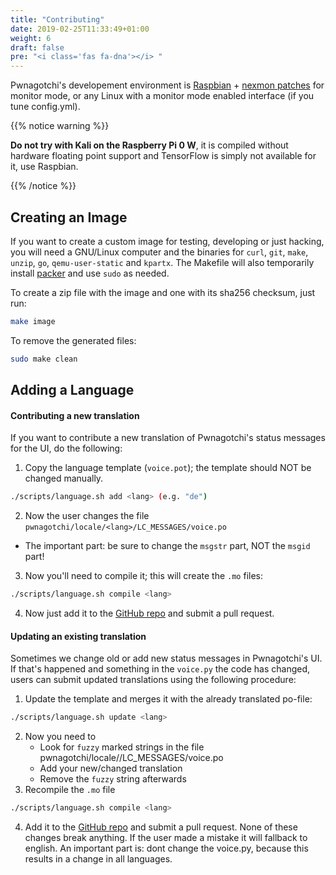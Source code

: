 ```yaml
---
title: "Contributing"
date: 2019-02-25T11:33:49+01:00
weight: 6
draft: false
pre: "<i class='fas fa-dna'></i> "
---
```


Pwnagotchi's developement environment is [Raspbian](https://www.raspberrypi.org/downloads/raspbian/) + [nexmon patches](https://re4son-kernel.com/re4son-pi-kernel/) for monitor mode, or any Linux with a monitor mode enabled interface (if you tune config.yml).

{{% notice warning %}}
<p>
<strong>Do not try with Kali on the Raspberry Pi 0 W</strong>, it is compiled without hardware floating point support and TensorFlow is simply not available for it, use Raspbian.
</p>
{{% /notice %}}

## Creating an Image

If you want to create a custom image for testing, developing or just hacking, you will need a GNU/Linux computer and the binaries for 
`curl`, `git`, `make`, `unzip`, `go`, `qemu-user-static` and `kpartx`. The Makefile will also temporarily install [packer](https://www.packer.io/) and use `sudo` as needed.

To create a zip file with the image and one with its sha256 checksum, just run:

```sh
make image
```

To remove the generated files:

```sh
sudo make clean
```

## Adding a Language

#### Contributing a new translation
If you want to contribute a new translation of Pwnagotchi's status messages for the UI, do the following:

1. Copy the language template (`voice.pot`); the template should NOT be changed manually.
```bash
./scripts/language.sh add <lang> (e.g. "de")
```

2. Now the user changes the file `pwnagotchi/locale/<lang>/LC_MESSAGES/voice.po`

 - The important part: be sure to change the `msgstr` part, NOT the `msgid` part!

3. Now you'll need to compile it; this will create the `.mo` files:

```bash
./scripts/language.sh compile <lang>
```

4. Now just add it to the [GitHub repo](https://github.com/evilsocket/pwnagotchi) and submit a pull request.


#### Updating an existing translation
Sometimes we change old or add new status messages in Pwnagotchi's UI. If that's happened and something in the `voice.py` the code has changed, users can submit updated translations using the following procedure:

1. Update the template and merges it with the already translated po-file:

```bash
./scripts/language.sh update <lang>
```

2. Now you need to 
    - Look for `fuzzy` marked strings in the file pwnagotchi/locale/<lang>/LC_MESSAGES/voice.po
 	- Add your new/changed translation
 	- Remove the `fuzzy` string afterwards
3. Recompile the `.mo` file

```bash
./scripts/language.sh compile <lang>
```

4. Add it to the [GitHub repo](https://github.com/evilsocket/pwnagotchi) and submit a pull request.
None of these changes break anything. If the user made a mistake it will fallback to english.
An important part is: dont change the voice.py, because this results in a change in all languages.

